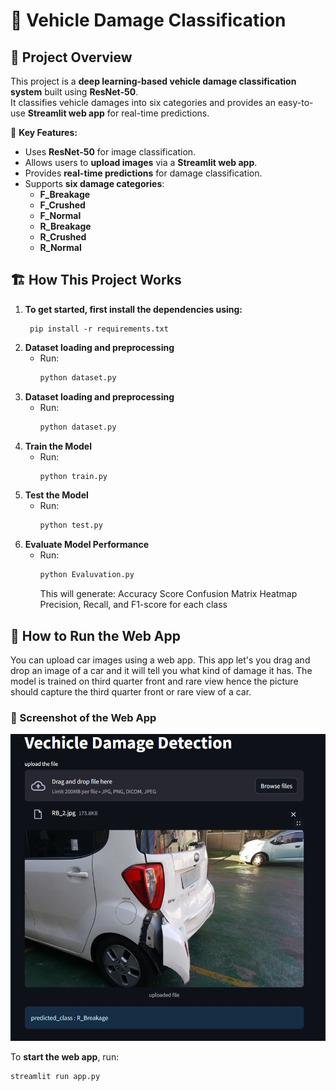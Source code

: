 # 🚗 Vehicle Damage Classification


## 📌 Project Overview
This project is a **deep learning-based vehicle damage classification system** built using **ResNet-50**.  
It classifies vehicle damages into six categories and provides an easy-to-use **Streamlit web app** for real-time predictions.

🔹 **Key Features:**
- Uses **ResNet-50** for image classification.
- Allows users to **upload images** via a **Streamlit web app**.
- Provides **real-time predictions** for damage classification.
- Supports **six damage categories**:
  - **F_Breakage**
  - **F_Crushed**
  - **F_Normal**
  - **R_Breakage**
  - **R_Crushed**
  - **R_Normal**


## 🏗️ How This Project Works
1. **To get started, first install the dependencies using:** 
    ```commandline
     pip install -r requirements.txt
    ```
2. **Dataset loading and preprocessing**  
   - Run:  
     ```bash
     python dataset.py
     ```
3. **Dataset loading and preprocessing**  
   - Run:  
     ```bash
     python dataset.py
     ```
4. **Train the Model**  
   - Run:  
     ```bash
     python train.py
     ```
5. **Test the Model**  
   - Run:  
     ```bash
     python test.py
     ```
6. **Evaluate Model Performance**  
   - Run:  
     ```bash
     python Evaluvation.py
     ```
     This will generate:
      Accuracy Score
      Confusion Matrix Heatmap
      Precision, Recall, and F1-score for each class

## 🚀 How to Run the Web App
You can upload car images using a web app.
This app let's you drag and drop an image of a car and it will tell you what kind of damage it has.
The model is trained on third quarter front and rare view hence the picture should capture the third quarter front or rare view of a car. 

### **📸 Screenshot of the Web App**
![Streamlit App](Screenshot.jpg)

To **start the web app**, run:
```bash
streamlit run app.py

